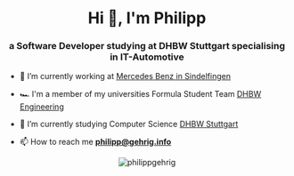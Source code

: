 <h1 align="center">Hi 👋, I'm Philipp</h1>
<h3 align="center">a Software Developer studying at DHBW Stuttgart specialising in IT-Automotive</h3>



- 🔭 I’m currently working at [Mercedes Benz in Sindelfingen](https://mercedes-benz.com)

- 🏎️ I'm a member of my universities Formula Student Team [DHBW Engineering](https://dhbw-enginnering.de)

- 🤝 I’m currently studying Computer Science [DHBW Stuttgart](https://dhbw-stuttgart.de)

- 📫 How to reach me **philipp@gehrig.info**


<p align="center"> <img src="https://komarev.com/ghpvc/?username=philippgehrig&label=Profile%20views&color=0e75b6&style=flat-square" alt="philippgehrig" /> </p>
